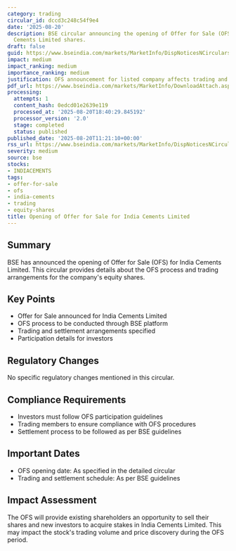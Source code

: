 ```yaml
---
category: trading
circular_id: dccd3c248c54f9e4
date: '2025-08-20'
description: BSE circular announcing the opening of Offer for Sale (OFS) for India
  Cements Limited shares.
draft: false
guid: https://www.bseindia.com/markets/MarketInfo/DispNoticesNCirculars.aspx?Noticeid={CB425A98-AD11-4996-B171-63B091C27018}&noticeno=20250820-23&dt=08/20/2025&icount=23&totcount=61&flag=0
impact: medium
impact_ranking: medium
importance_ranking: medium
justification: OFS announcement for listed company affects trading and investor participation
pdf_url: https://www.bseindia.com/markets/MarketInfo/DownloadAttach.aspx?id=20250820-23&attachedId=f51b5d48-99eb-476a-9cf6-a42a2198aa8b
processing:
  attempts: 1
  content_hash: 0edcd01e2639e119
  processed_at: '2025-08-20T18:40:29.845192'
  processor_version: '2.0'
  stage: completed
  status: published
published_date: '2025-08-20T11:21:10+00:00'
rss_url: https://www.bseindia.com/markets/MarketInfo/DispNoticesNCirculars.aspx?Noticeid={CB425A98-AD11-4996-B171-63B091C27018}&noticeno=20250820-23&dt=08/20/2025&icount=23&totcount=61&flag=0
severity: medium
source: bse
stocks:
- INDIACEMENTS
tags:
- offer-for-sale
- ofs
- india-cements
- trading
- equity-shares
title: Opening of Offer for Sale for India Cements Limited
---
```


## Summary

BSE has announced the opening of Offer for Sale (OFS) for India Cements Limited. This circular provides details about the OFS process and trading arrangements for the company's equity shares.

## Key Points

- Offer for Sale announced for India Cements Limited
- OFS process to be conducted through BSE platform
- Trading and settlement arrangements specified
- Participation details for investors

## Regulatory Changes

No specific regulatory changes mentioned in this circular.

## Compliance Requirements

- Investors must follow OFS participation guidelines
- Trading members to ensure compliance with OFS procedures
- Settlement process to be followed as per BSE guidelines

## Important Dates

- OFS opening date: As specified in the detailed circular
- Trading and settlement schedule: As per BSE guidelines

## Impact Assessment

The OFS will provide existing shareholders an opportunity to sell their shares and new investors to acquire stakes in India Cements Limited. This may impact the stock's trading volume and price discovery during the OFS period.
